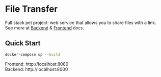 # File Transfer
Full stack pet project: web service that allows you to share files with a link. \
See more at [Backend](./backend/README.md) & [Frontend](./frontend/README.md) docs.
## Quick Start
```bash
docker-compose up --build
```
Frontend: http://localhost:8080 \
Backend: http://localhost:8000

